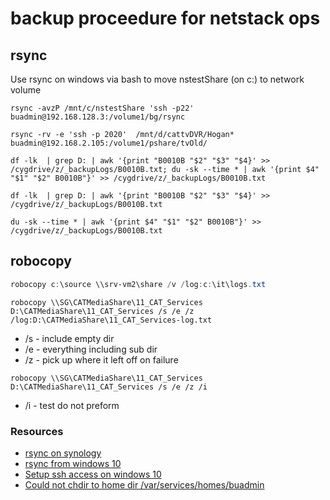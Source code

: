 # backup proceedure for netstack ops

## rsync
Use rsync on windows via bash to move nstestShare (on c:) to network volume
```
rsync -avzP /mnt/c/nstestShare 'ssh -p22' buadmin@192.168.128.3:/volume1/bg/rsync
```
```
rsync -rv -e 'ssh -p 2020'  /mnt/d/cattvDVR/Hogan* buadmin@192.168.2.105:/volume1/pshare/tvOld/
```

```
df -lk  | grep D: | awk '{print "B0010B "$2" "$3" "$4}' >> /cygdrive/z/_backupLogs/B0010B.txt; du -sk --time * | awk '{print $4" "$1" "$2" B0010B"}' >> /cygdrive/z/_backupLogs/B0010B.txt
```
```
df -lk  | grep D: | awk '{print "B0010B "$2" "$3" "$4}' >> /cygdrive/z/_backupLogs/B0010B.txt
```
```
du -sk --time * | awk '{print $4" "$1" "$2" B0010B"}' >> /cygdrive/z/_backupLogs/B0010B.txt
```

## robocopy

```powershell
robocopy c:\source \\srv-vm2\share /v /log:c:\it\logs.txt
```

```powereshell
robocopy \\SG\CATMediaShare\11_CAT_Services D:\CATMediaShare\11_CAT_Services /s /e /z /log:D:\CATMediaShare\11_CAT_Services-log.txt
```
- /s - include empty dir
- /e - everything including sub dir
- /z - pick up where it left off on failure

```powereshell
robocopy \\SG\CATMediaShare\11_CAT_Services D:\CATMediaShare\11_CAT_Services /s /e /z /i 
```
- /i - test do not preform

### Resources
- [rsync on synology](https://www.synology.com/en-global/knowledgebase/DSM/help/DSM/AdminCenter/application_backupserv_sharedfoldersync)
- [rsync from windows 10](https://www.linux.com/training-tutorials/most-useful-linux-commands-you-can-run-windows-10/)
- [Setup ssh access on windows 10](https://www.hanselman.com/blog/HowToSSHIntoAWindows10MachineFromLinuxORWindowsORAnywhere.aspx)
- [Could not chdir to home dir /var/services/homes/buadmin](https://www.linuxquestions.org/questions/linux-newbie-8/%27could-not-chdir-to-home-directory-home-%5Buser%5D-permission-denied%27-780328/)
